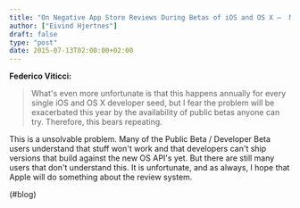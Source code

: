```yaml
---
title: "On Negative App Store Reviews During Betas of iOS and OS X –  MacStories"
author: ["Eivind Hjertnes"]
draft: false
type: "post"
date: 2015-07-13T02:00:00+02:00
---
```


**Federico Viticci:**

> What's even more unfortunate is that this happens annually for every
> single iOS and OS X developer seed, but I fear the problem will be
> exacerbated this year by the availability of public betas anyone can
> try. Therefore, this bears repeating.

This is a unsolvable problem. Many of the Public Beta / Developer Beta
users understand that stuff won't work and that developers can't ship
versions that build against the new OS API's yet. But there are still
many users that don't understand this. It is unfortunate, and as always,
I hope that Apple will do something about the review system.

(#blog)
